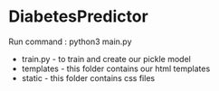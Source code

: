 # DiabetesPredictor

Run command : python3 main.py

* train.py - to train and create our pickle model
* templates - this folder contains our html templates
* static - this folder contains css files
